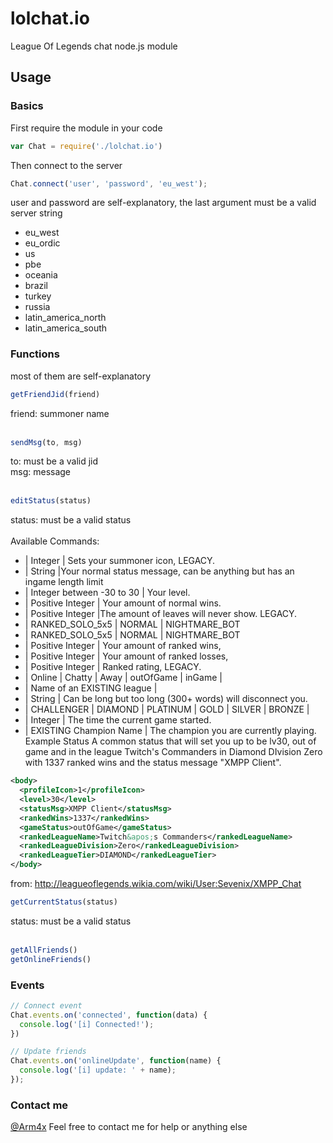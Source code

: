 # lolchat.io
League Of Legends chat node.js module

## Usage
### Basics
First require the module in your code
```javascript
var Chat = require('./lolchat.io')
```
Then connect to the server
```javascript
Chat.connect('user', 'password', 'eu_west');
```
user and password are self-explanatory, the last argument must be a valid server string
* eu_west
* eu_ordic
* us
* pbe
* oceania
* brazil
* turkey
* russia
* latin_america_north
* latin_america_south

### Functions
most of them are self-explanatory
<br>
```javascript
getFriendJid(friend)
```
friend: summoner name<br><br>
```javascript
sendMsg(to, msg)
```
to: must be a valid jid<br>
msg: message<br><br>
```javascript
editStatus(status)
```
status: must be a valid status<br>
<br>
Available Commands:
* <profileIcon> | Integer | Sets your summoner icon, LEGACY.
* <statusMsg> | String |Your normal status message, can be anything but has an ingame length limit
* <level> | Integer between -30 to 30 | Your level.
* <wins> | Positive Integer | Your amount of normal wins.
* <leaves> | Positive Integer |The amount of leaves will never show. LEGACY.
* <queueType> | RANKED_SOLO_5x5 | NORMAL | NIGHTMARE_BOT
* <gameQueueType> | RANKED_SOLO_5x5 | NORMAL | NIGHTMARE_BOT
* <rankedWins> | Positive Integer | Your amount of ranked wins,
* <rankedLosses> | Positive Integer | Your amount of ranked losses,
* <rankedRating> | Positive Integer | Ranked rating, LEGACY.
* <gameStatus> | Online | Chatty | Away | outOfGame | inGame |
* <rankedLeagueName> | Name of an EXISTING league |
* <rankedLeagueDivision> | String | Can be long but too long (300+ words) will disconnect you.
* <rankedLeagueTier> | CHALLENGER | DIAMOND | PLATINUM | GOLD | SILVER | BRONZE |
* <timeStamp> | Integer | The time the current game started.
* <skinname> | EXISTING Champion Name | The champion you are currently playing.
Example Status
A common status that will set you up to be lv30, out of game and in the league Twitch's Commanders in Diamond DIvision Zero with 1337 ranked wins and the status message "XMPP Client".
```xml
<body>
  <profileIcon>1</profileIcon>
  <level>30</level>
  <statusMsg>XMPP Client</statusMsg>
  <rankedWins>1337</rankedWins>
  <gameStatus>outOfGame</gameStatus>
  <rankedLeagueName>Twitch&apos;s Commanders</rankedLeagueName>
  <rankedLeagueDivision>Zero</rankedLeagueDivision>
  <rankedLeagueTier>DIAMOND</rankedLeagueTier>
</body>
```
from: http://leagueoflegends.wikia.com/wiki/User:Sevenix/XMPP_Chat

```javascript
getCurrentStatus(status)
```
status: must be a valid status<br><br>
```javascript
getAllFriends()
getOnlineFriends()
```

### Events
```javascript
// Connect event
Chat.events.on('connected', function(data) {
  console.log('[i] Connected!');
})

// Update friends
Chat.events.on('onlineUpdate', function(name) {
  console.log('[i] update: ' + name);
});
```

### Contact me
[@Arm4x](https://twitter.com/Arm4x)
Feel free to contact me for help or anything else
